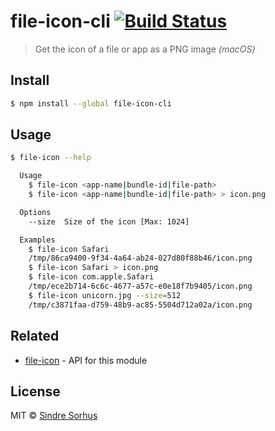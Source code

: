 # file-icon-cli [![Build Status](https://travis-ci.org/sindresorhus/file-icon-cli.svg?branch=master)](https://travis-ci.org/sindresorhus/file-icon-cli)

> Get the icon of a file or app as a PNG image *(macOS)*

## Install

```bash
$ npm install --global file-icon-cli
```

## Usage

```bash
$ file-icon --help

  Usage
    $ file-icon <app-name|bundle-id|file-path>
    $ file-icon <app-name|bundle-id|file-path> > icon.png

  Options
    --size  Size of the icon [Max: 1024]

  Examples
    $ file-icon Safari
    /tmp/86ca9400-9f34-4a64-ab24-027d80f88b46/icon.png
    $ file-icon Safari > icon.png
    $ file-icon com.apple.Safari
    /tmp/ece2b714-6c6c-4677-a57c-e0e18f7b9405/icon.png
    $ file-icon unicorn.jpg --size=512
    /tmp/c3871faa-d759-48b9-ac85-5504d712a02a/icon.png
```

## Related

- [file-icon](https://github.com/sindresorhus/file-icon) - API for this module

## License

MIT © [Sindre Sorhus](https://sindresorhus.com)
